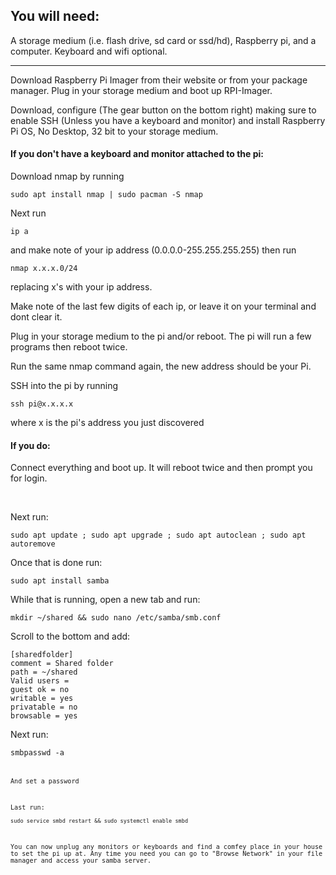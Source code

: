 <html>
<h2>You will need:</h2>
<p>A storage medium (i.e. flash drive, sd card or ssd/hd), Raspberry pi, and a computer. Keyboard and wifi optional.</p>
<hr/>
<p>Download Raspberry Pi Imager from their website or from your package manager. Plug in your storage medium and boot up RPI-Imager.</p>
<p>Download, configure (The gear button on the bottom right) making sure to enable SSH (Unless you have a keyboard and monitor) and install Raspberry Pi OS, No Desktop, 32 bit to your storage medium.</p>
<h4>If you don't have a keyboard and monitor attached to the pi:</h4>
<p>Download nmap by running <pre><code>sudo apt install nmap | sudo pacman -S nmap</pre></code></p> 
<p>Next run <pre><code>ip a</pre></code> and make note of your ip address (0.0.0.0-255.255.255.255) then run <pre><code>nmap x.x.x.0/24</pre></code> replacing x's with your ip address.</p>
<p>Make note of the last few digits of each ip, or leave it on your terminal and dont clear it.<p>
<p>Plug in your storage medium to the pi and/or reboot. The pi will run a few programs then reboot twice.</p>
<p>Run the same nmap command again, the new address should be your Pi.</p>
<p>SSH into the pi by running <pre><code>ssh pi@x.x.x.x</pre></code> where x is the pi's address you just discovered</p>
<h4>If you do:</h4>
<p>Connect everything and boot up. It will reboot twice and then prompt you for login.</p>
<br/>
<p>Next run:</p>
<pre><code>sudo apt update ; sudo apt upgrade ; sudo apt autoclean ; sudo apt autoremove</pre></code>
<p>Once that is done run:</p>
<pre><code>sudo apt install samba</pre></code>
<p>While that is running, open a new tab and run:</p>
<pre><code>mkdir ~/shared && sudo nano /etc/samba/smb.conf</pre></code>
<p>Scroll to the bottom and add:</p>
<pre><code>[sharedfolder]
comment = Shared folder
path = ~/shared
Valid users = <username>
guest ok = no
writable = yes
privatable = no
browsable = yes</pre></code>
<p>Next run:</p>
<pre><code>smbpasswd -a <username><pre><code>
<p>And set a password</p>
<p>Last run: <pre><code>sudo service smbd restart && sudo systemctl enable smbd</pre></code>
<p>You can now unplug any monitors or keyboards and find a comfey place in your house to set the pi up at. Any time you need you can go to "Browse Network" in your file manager and access your samba server.</p>
</html>
